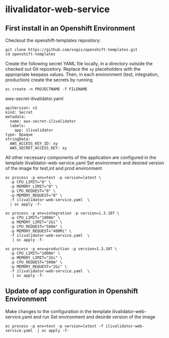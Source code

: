 # ilivalidator-web-service

## First install in an Openshift Environment
Checkout the openshift-templates repository:
```
git clone https://github.com/sogis/openshift-templates.git
cd openshift-templates
```
Create the following secret YAML file locally, in a directory outside the checked out Git repository. Replace the `xy` placeholders with the
appropriate keepass values. Then, in each environment (test, integration, production) create the secrets by running
```
oc create -n PROJECTNAME -f FILENAME
```
aws-secret-ilivalidator.yaml
```
apiVersion: v1
kind: Secret
metadata:
  name: aws-secret-ilivalidator
  labels:
    app: ilivalidator
type: Opaque
stringData:
  AWS_ACCESS_KEY_ID: xy
  AWS_SECRET_ACCESS_KEY: xy
```
All other necessary components of the application are configured in the template ilivalidator-web-service.yaml
Set environment and desired version of the image for test,int and prod environment
```
oc process -p env=test -p version=latest \
  -p CPU_LIMIT="0" \
  -p MEMORY_LIMIT="0" \
  -p CPU_REQUEST="0" \
  -p MEMORY_REQUEST="0" \
  -f ilivalidator-web-service.yaml  \
  | oc apply -f-
```
```
oc process -p env=integration -p version=1.3.107 \
  -p CPU_LIMIT="1000m" \
  -p MEMORY_LIMIT="2Gi" \
  -p CPU_REQUEST="500m" \
  -p MEMORY_REQUEST="400Mi" \
  -f ilivalidator-web-service.yaml  \
   | oc apply -f-
```
```
oc process -p env=production -p version=1.3.107 \
  -p CPU_LIMIT="1000m" \
  -p MEMORY_LIMIT="2Gi" \
  -p CPU_REQUEST="500m" \
  -p MEMORY_REQUEST="2Gi" \
  -f ilivalidator-web-service.yaml  \
   | oc apply -f-
```
## Update of app configuration in Openshift Environment

Make changes to the configuration in the template ilivalidator-web-service.yaml and run
Set environment and desirde version of the image
```
oc process -p env=test -p version=latest -f ilivalidator-web-service.yaml  | oc apply -f-
```
